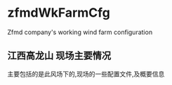 # zfmdWkFarmCfg
Zfmd company's working wind farm configuration

## 江西高龙山  现场主要情况
主要包括的是此风场下的,现场的一些配置文件,及概要信息

